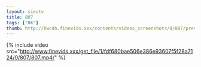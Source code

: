 ```yaml
--- 
layout: sieutv
title: 807
tags: ["0k"]
thumb: http://hwcdn.finevids.xxx/contents/videos_screenshots/0/807/preview.mp4.jpg
---
```

{% include video src="http://www.finevids.xxx/get_file/1/fdf680bae506e386e93607f5f28a7124/0/807/807.mp4/" %} 
